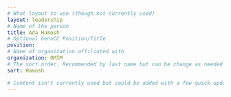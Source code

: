 ```yaml
---
# What layout to use (though not currently used)
layout: leadership
# Name of the person
title: Ada Hamosh
# Optional GennCC Position/Title
position:
# Name of organization affiliated with
organization: OMIM
# The sort order. Recommended by last name but can be change as needed
sort: Hamosh

# Content isn't currently used but could be added with a few quick updates if needed to allow for bios
---
```

